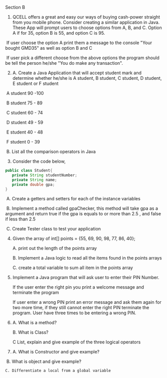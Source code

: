 Section B

1. QCELL offers a great and easy our ways of buying cash-power straight from you mobile phone. Consider creating a similar application in Java. These App will prompt users to choose options from A, B, and C. Option A if for 35, option B is 55, and option C is 95.

​	If user choose the option A print them a message to the console "Your bought GMD35" as well as option B 	and C

​	If user pick a different choose from the above options the program should be tell the person he/she 		                	 "You do make any transaction".

2. A. Create a Java Application that will accept student mark and determine whether he/she is A student, B student, C student, D student, E student or F student

​		A student 90 -100 

​		B student 75 - 89

​		C student 60 - 74

​		D student 49 - 59

​		E student 40 - 48

​		F student 0 - 39

​	B. List all the comparison operators in Java

3. Consider the code below,

```java
public class Student{
   private String studentNumber;
   private String name;
   private double gpa;  
}
```

​		A. Create a getters and setters for each of the instance variables

​		B. Implement a method called gpaChecker, this method will take gpa as a argument and return true if the 			gpa is equals to or more than 2.5  , and false if less than 2.5

​		C. Create Tester class to test your application


4. Given the array of int[] points = {55, 69, 90, 98, 77, 86, 40}; 

   A. print out the length of the points array

   B. Implement a Java logic to read all the items found in the points arrays

   C. create a total variable to sum all item in the points array

5. Implement a Java program that will ask user to enter their PIN Number. 

   If the user enter the right pin you print a welcome message and terminate the program

   If user enter a wrong PIN print an error message and ask them again for two more time, if they still cannot enter the right PIN terminate the program. User have three times to be entering a wrong PIN.

6. A. What is a method?

   B. What is Class?

   C List, explain and give example of the three logical operators

7. A. What is Constructor and give example?

​	   B. What is object and give example?

   	C. Differentiate a local from a global variable